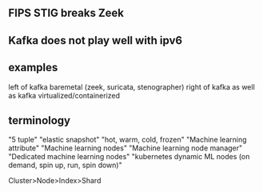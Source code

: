 ## FIPS STIG breaks Zeek
## Kafka does not play well with ipv6

## examples

left of kafka baremetal (zeek, suricata, stenographer)
right of kafka as well as kafka virtualized/containerized


## terminology
"5 tuple"
"elastic snapshot"
"hot, warm, cold, frozen"
"Machine learning attribute"
"Machine learning nodes"
"Machine learning node manager"
"Dedicated machine learning nodes"
"kubernetes dynamic ML nodes (on demand, spin up, run, spin down)"


Cluster>Node>Index>Shard
